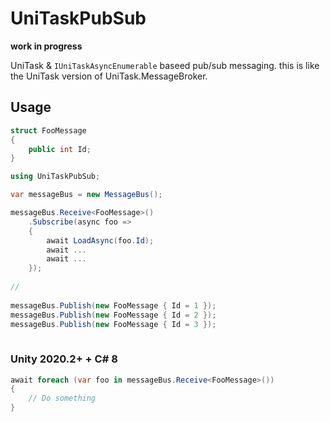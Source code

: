 # UniTaskPubSub

**work in progress**

UniTask & `IUniTaskAsyncEnumerable` baseed pub/sub messaging.
this is like the UniTask version of UniTask.MessageBroker.


## Usage

```csharp
struct FooMessage
{
    public int Id;
}
```

```csharp
using UniTaskPubSub;

var messageBus = new MessageBus();

messageBus.Receive<FooMessage>()
    .Subscribe(async foo => 
    {
        await LoadAsync(foo.Id);
        await ...
        await ...        
    });
    
//     
    
messageBus.Publish(new FooMessage { Id = 1 });
messageBus.Publish(new FooMessage { Id = 2 });
messageBus.Publish(new FooMessage { Id = 3 });
    
```

### Unity 2020.2+ + C# 8

```csharp
await foreach (var foo in messageBus.Receive<FooMessage>())
{
    // Do something
}
```
